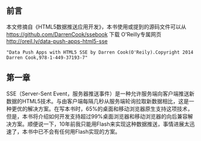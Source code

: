 前言
------
本文修摘自《HTML5数据推送应用开发》，本书使用或提到的源码文件可以从 https://github.com/DarrenCook/ssebook 下载
O'Reilly专属网页 http://oreil.ly/data-push-apps-html5-sse
```
"Data Push Apps with HTML5 SSE by Darren Cook(O'Reily).Copyright 2014 Darren Cook,978-1-449-37193-7"
```

第一章
------
SSE（Server-Sent Event，服务器推送事件）是一种允许服务端向客户端推送新数据的HTML5技术。与由客户端每隔几秒从服务端轮询拉取新数据相比，这是一种更优的解决方案。在写本书时，65%的桌面和移动浏览器原生支持这项技术，但是，本书将介绍如何开发支持超过99%桌面浏览器和移动浏览器的向后兼容解决方案。顺便说一下，10年前我只能用Flash来实现这种数据推送，事情进展太迅速了，本书中已不会有任何用Flash实现的方案。
